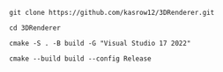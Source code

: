 
`git clone https://github.com/kasrow12/3DRenderer.git`

`cd 3DRenderer`

`cmake -S . -B build -G "Visual Studio 17 2022"`

`cmake --build build --config Release`